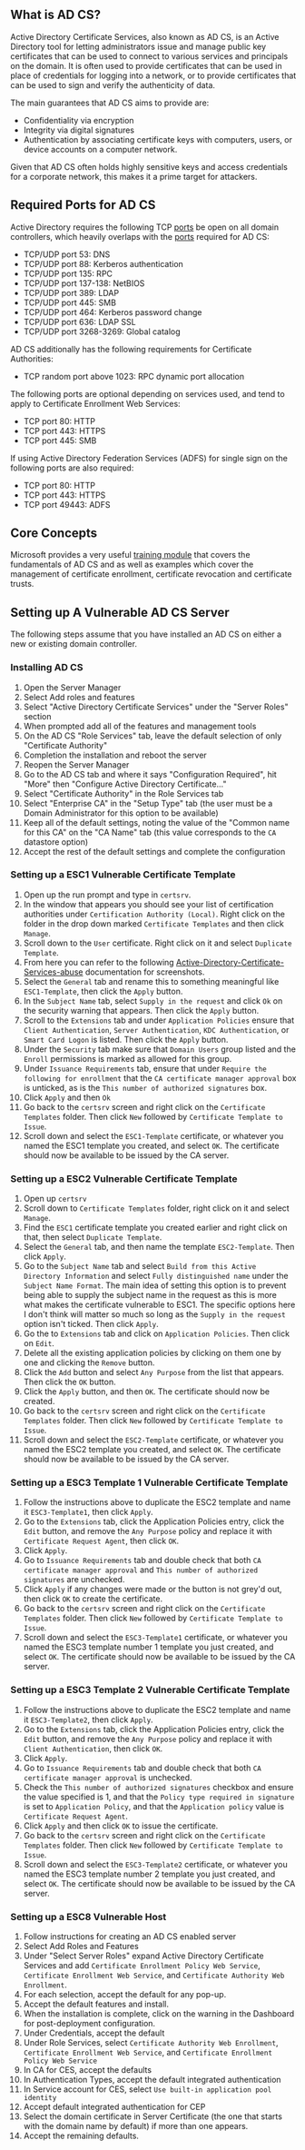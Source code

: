 ## What is AD CS?

Active Directory Certificate Services, also known as AD CS, is an Active Directory tool for
letting administrators issue and manage public key certificates that can be used to
connect to various services and principals on the domain. It is often used to provide
certificates that can be used in place of credentials for logging into a network, or to
provide certificates that can be used to sign and verify the authenticity of data.

The main guarantees that AD CS aims to provide are:
- Confidentiality via encryption
- Integrity via digital signatures
- Authentication by associating certificate keys with computers, users, or device accounts
  on a computer network.

Given that AD CS often holds highly sensitive keys and access credentials for a corporate
network, this makes it a prime target for attackers.

## Required Ports for AD CS
Active Directory requires the following TCP [ports](https://www.encryptionconsulting.com/ports-required-for-active-directory-and-pki/) 
be open on all domain controllers, which heavily overlaps with the [ports](https://learn.microsoft.com/en-us/archive/blogs/pki/firewall-rules-for-active-directory-certificate-services) required for AD CS:

- TCP/UDP port 53: DNS
- TCP/UDP port 88: Kerberos authentication
- TCP/UDP port 135: RPC
- TCP/UDP port 137-138: NetBIOS
- TCP/UDP port 389: LDAP
- TCP/UDP port 445: SMB
- TCP/UDP port 464: Kerberos password change
- TCP/UDP port 636: LDAP SSL
- TCP/UDP port 3268-3269: Global catalog

AD CS additionally has the following requirements for Certificate Authorities:

- TCP random port above 1023: RPC dynamic port allocation

The following ports are optional depending on services used, and tend to apply to
Certificate Enrollment Web Services:

- TCP port 80: HTTP
- TCP port 443: HTTPS
- TCP port 445: SMB

If using Active Directory Federation Services (ADFS) for single sign on the following ports are
also required:

- TCP port 80: HTTP
- TCP port 443: HTTPS
- TCP port 49443: ADFS

## Core Concepts
Microsoft provides a very useful [training module](https://learn.microsoft.com/en-us/training/modules/implement-manage-active-directory-certificate-services/) 
that covers the fundamentals of AD CS and as well as examples which cover the management of certificate enrollment, certificate revocation and certificate trusts.

## Setting up A Vulnerable AD CS Server
The following steps assume that you have installed an AD CS on either a new or existing domain controller.
### Installing AD CS
1. Open the Server Manager
2. Select Add roles and features
3. Select "Active Directory Certificate Services" under the "Server Roles" section
4. When prompted add all of the features and management tools
5. On the AD CS "Role Services" tab, leave the default selection of only "Certificate Authority"
6. Completion the installation and reboot the server
7. Reopen the Server Manager
8. Go to the AD CS tab and where it says "Configuration Required", hit "More" then "Configure Active Directory Certificate..."
9. Select "Certificate Authority" in the Role Services tab
10. Select "Enterprise CA" in the "Setup Type" tab (the user must be a Domain Administrator for this option to be available)
11. Keep all of the default settings, noting the value of the "Common name for this CA" on the "CA Name" tab (this value corresponds to the `CA` datastore option)
12. Accept the rest of the default settings and complete the configuration

### Setting up a ESC1 Vulnerable Certificate Template
1. Open up the run prompt and type in `certsrv`.
2. In the window that appears you should see your list of certification authorities under `Certification Authority (Local)`. Right click on the folder in the drop down marked `Certificate Templates` and then click `Manage`.
3. Scroll down to the `User` certificate. Right click on it and select `Duplicate Template`.
4. From here you can refer to the following [Active-Directory-Certificate-Services-abuse](https://github.com/RayRRT/Active-Directory-Certificate-Services-abuse/blob/3da1d59f1b66dd0e381b2371b8fb42d87e2c9f82/ADCS.md) documentation for screenshots.
5. Select the `General` tab and rename this to something meaningful like `ESC1-Template`, then click the `Apply` button.
6. In the `Subject Name` tab, select `Supply in the request` and click `Ok` on the security warning that appears. Then click the `Apply` button.
7. Scroll to the `Extensions` tab and under `Application Policies` ensure that `Client Authentication`, `Server Authentication`, `KDC Authentication`, or `Smart Card Logon`  is listed. Then click the `Apply` button.
8. Under the `Security` tab make sure that `Domain Users` group listed and the `Enroll` permissions is marked as allowed for this group.
9. Under `Issuance Requirements` tab, ensure that under `Require the following for enrollment` that the `CA certificate manager approval` box is unticked, as is the `This number of authorized signatures` box.
10. Click `Apply` and then `Ok`
11. Go back to the `certsrv` screen and right click on the `Certificate Templates` folder. Then click `New` followed by `Certificate Template to Issue`.
12. Scroll down and select the `ESC1-Template` certificate, or whatever you named the ESC1 template you created, and select `OK`. The certificate should now be available to be issued by the CA server.

### Setting up a ESC2 Vulnerable Certificate Template
1. Open up `certsrv`
2. Scroll down to `Certificate Templates` folder, right click on it and select `Manage`.
3. Find the `ESC1` certificate template you created earlier and right click on that, then select `Duplicate Template`.
4. Select the `General` tab, and then name the template `ESC2-Template`. Then click `Apply`.
5. Go to the `Subject Name` tab and select `Build from this Active Directory Information` and select `Fully distinguished name` under the `Subject Name Format`. The main idea of setting this option is to prevent being able to supply the subject name in the request as this is more what makes the certificate vulnerable to ESC1. The specific options here I don't think will matter so much so long as the `Supply in the request` option isn't ticked. Then click `Apply`.
6. Go the to `Extensions` tab and click on `Application Policies`. Then click on `Edit`.
7. Delete all the existing application policies by clicking on them one by one and clicking the `Remove` button.
8. Click the `Add` button and select `Any Purpose` from the list that appears. Then click the `OK` button.
9. Click the `Apply` button, and then `OK`. The certificate should now be created.
10. Go back to the `certsrv` screen and right click on the `Certificate Templates` folder. Then click `New` followed by `Certificate Template to Issue`.
11. Scroll down and select the `ESC2-Template` certificate, or whatever you named the ESC2 template you created, and select `OK`. The certificate should now be available to be issued by the CA server.

### Setting up a ESC3 Template 1 Vulnerable Certificate Template
1. Follow the instructions above to duplicate the ESC2 template and name it `ESC3-Template1`, then click `Apply`.
2. Go to the `Extensions` tab, click the Application Policies entry, click the `Edit` button, and remove the `Any Purpose` policy and replace it with `Certificate Request Agent`, then click `OK`.
3. Click `Apply`.
4. Go to `Issuance Requirements` tab and double check that both `CA certificate manager approval` and `This number of authorized signatures` are unchecked.
5. Click `Apply` if any changes were made or the button is not grey'd out, then click `OK` to create the certificate.
6. Go back to the `certsrv` screen and right click on the `Certificate Templates` folder. Then click `New` followed by `Certificate Template to Issue`.
7. Scroll down and select the `ESC3-Template1` certificate, or whatever you named the ESC3 template number 1 template you just created, and select `OK`. The certificate should now be available to be issued by the CA server.

### Setting up a ESC3 Template 2 Vulnerable Certificate Template
1. Follow the instructions above to duplicate the ESC2 template and name it `ESC3-Template2`, then click `Apply`.
2. Go to the `Extensions` tab, click the Application Policies entry, click the `Edit` button, and remove the `Any Purpose` policy and replace it with `Client Authentication`, then click `OK`.
3. Click `Apply`.
4. Go to `Issuance Requirements` tab and double check that both `CA certificate manager approval` is unchecked.
5. Check the `This number of authorized signatures` checkbox and ensure the value specified is 1, and that the `Policy type required in signature` is set to `Application Policy`, and that the `Application policy` value is `Certificate Request Agent`.
6. Click `Apply` and then click `OK` to issue the certificate.
7. Go back to the `certsrv` screen and right click on the `Certificate Templates` folder. Then click `New` followed by `Certificate Template to Issue`.
8. Scroll down and select the `ESC3-Template2` certificate, or whatever you named the ESC3 template number 2 template you just created, and select `OK`. The certificate should now be available to be issued by the CA server.

### Setting up a ESC8 Vulnerable Host
1. Follow instructions for creating an AD CS enabled server
2. Select Add Roles and Features
3. Under "Select Server Roles" expand Active Directory Certificate Services and add `Certificate Enrollment Policy Web Service`, `Certificate Enrollment Web Service`, and `Certificate Authority Web Enrollment`.
4. For each selection, accept the default for any pop-up.
5. Accept the default features and install.
6. When the installation is complete, click on the warning in the Dashboard for post-deployment configuration.
7. Under Credentials, accept the default
8. Under Role Services, select `Certificate Authority Web Enrollment`, `Certificate Enrollment Web Service`, and `Certificate Enrollment Policy Web Service`
9. In CA for CES, accept the defaults
10. In Authentication Types, accept the default integrated authentication
11. In Service account for CES, select `Use built-in application pool identity`
12. Accept default integrated authentication for CEP
13. Select the domain certificate in Server Certificate (the one that starts with the domain name by default) if more than one appears.
14. Accept the remaining defaults.